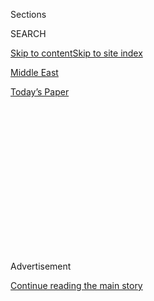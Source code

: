 <div id="app">

<div>

<div>

<div>

<div class="NYTAppHideMasthead css-1q2w90k e1suatyy0">

<div class="section css-ui9rw0 e1suatyy2">

<div class="css-eph4ug er09x8g0">

<div class="css-6n7j50">

</div>

<span class="css-1dv1kvn">Sections</span>

<div class="css-10488qs">

<span class="css-1dv1kvn">SEARCH</span>

</div>

[Skip to content](#site-content)[Skip to site index](#site-index)

</div>

<div id="masthead-section-label" class="css-1wr3we4 eaxe0e00">

[Middle
East](https://www.nytimes.com/section/world/middleeast)

</div>

<div class="css-10698na e1huz5gh0">

</div>

</div>

<div id="masthead-bar-one" class="section hasLinks css-15hmgas e1csuq9d3">

<div class="css-uqyvli e1csuq9d0">

</div>

<div class="css-1uqjmks e1csuq9d1">

</div>

<div class="css-9e9ivx">

[](https://myaccount.nytimes.com/auth/login?response_type=cookie&client_id=vi)

</div>

<div class="css-1bvtpon e1csuq9d2">

[Today’s
Paper](https://www.nytimes.com/section/todayspaper)

</div>

</div>

</div>

</div>

<div data-aria-hidden="false">

<div id="site-content" data-role="main">

<div>

<div class="css-1aor85t" style="opacity:0.000000001;z-index:-1;visibility:hidden">

<div class="css-1hqnpie">

<div class="css-epjblv">

<span class="css-17xtcya">[Middle
East](/section/world/middleeast)</span><span class="css-x15j1o">|</span><span class="css-fwqvlz">Israeli
Court Rebukes Prime Minister’s Son Over Harassing Protest
Leaders</span>

</div>

<div class="css-k008qs">

<div class="css-1iwv8en">

<span class="css-18z7m18"></span>

<div>

</div>

</div>

<span class="css-1n6z4y">https://nyti.ms/33lsNYi</span>

<div class="css-1705lsu">

<div class="css-4xjgmj">

<div class="css-4skfbu" data-role="toolbar" data-aria-label="Social Media Share buttons, Save button, and Comments Panel with current comment count" data-testid="share-tools">

  - 
  - 
  - 
  - 
    
    <div class="css-6n7j50">
    
    </div>

  - 

</div>

</div>

</div>

</div>

</div>

</div>

<div id="NYT_TOP_BANNER_REGION" class="css-13pd83m">

</div>

<div id="top-wrapper" class="css-1sy8kpn">

<div id="top-slug" class="css-l9onyx">

Advertisement

</div>

[Continue reading the main
story](#after-top)

<div class="ad top-wrapper" style="text-align:center;height:100%;display:block;min-height:250px">

<div id="top" class="place-ad" data-position="top" data-size-key="top">

</div>

</div>

<div id="after-top">

</div>

</div>

<div>

<div id="sponsor-wrapper" class="css-1hyfx7x">

<div id="sponsor-slug" class="css-19vbshk">

Supported by

</div>

[Continue reading the main
story](#after-sponsor)

<div id="sponsor" class="ad sponsor-wrapper" style="text-align:center;height:100%;display:block">

</div>

<div id="after-sponsor">

</div>

</div>

<div class="css-186x18t">

</div>

<div class="css-1vkm6nb ehdk2mb0">

# Israeli Court Rebukes Prime Minister’s Son Over Harassing Protest Leaders

</div>

Yair Netanyahu tweeted the addresses and phone numbers of three men who
led protests against his father’s administration. All three said they
later received death threats.

<div class="css-79elbk" data-testid="photoviewer-wrapper">

<div class="css-z3e15g" data-testid="photoviewer-wrapper-hidden">

</div>

<div class="css-1a48zt4 ehw59r15" data-testid="photoviewer-children">

![<span class="css-16f3y1r e13ogyst0" data-aria-hidden="true">An Israeli
court ordered Yair Netanyahu, Prime Minister Benjamin Netanyahu’s son,
center, to stop harassing three people who led protests against his
father’s
administration.</span><span class="css-cnj6d5 e1z0qqy90" itemprop="copyrightHolder"><span class="css-1ly73wi e1tej78p0">Credit...</span><span><span>Abir
Sultan/EPA, via
Shutterstock</span></span></span>](https://static01.nyt.com/images/2020/08/02/world/02israel-netanyahu/02israel-netanyahu-articleLarge.jpg?quality=75&auto=webp&disable=upscale)

</div>

</div>

<div class="css-18e8msd">

<div class="css-vp77d3 epjyd6m0">

<div class="css-1baulvz">

By <span class="css-1baulvz last-byline" itemprop="name">Adam
Rasgon</span>

</div>

</div>

  - Aug. 2,
    2020

  - 
    
    <div class="css-4xjgmj">
    
    <div class="css-d8bdto" data-role="toolbar" data-aria-label="Social Media Share buttons, Save button, and Comments Panel with current comment count" data-testid="share-tools">
    
      - 
      - 
      - 
      - 
        
        <div class="css-6n7j50">
        
        </div>
    
      - 
    
    </div>
    
    </div>

</div>

</div>

<div class="section meteredContent css-1r7ky0e" name="articleBody" itemprop="articleBody">

<div class="css-1fanzo5 StoryBodyCompanionColumn">

<div class="css-53u6y8">

TEL AVIV — An Israeli court on Sunday ordered Prime Minister Benjamin
Netanyahu’s older son to stop harassing three people helping to lead
protests against his father’s administration after he tweeted out their
home addresses and cellphone numbers.

Judge Dorit Feinstein of the Jerusalem Magistrates Court also ordered
Yair Netanyahu, to delete the tweet, which called on his more than
88,000 followers to demonstrate in front of the homes of the protest
leaders.

“I instruct him to refrain for the next six months from harassing the
petitioners in every shape, way and form,” Judge Feinstein wrote in her
decision.

The ruling came a day after large crowds of protesters across the
country demanded Mr. Netanyahu’s ouster, criticizing his handling of the
economic and health problems stemming from the coronavirus and arguing
that he should not be permitted to serve as prime minister while under
indictment on corruption charges.

</div>

</div>

<div class="css-1fanzo5 StoryBodyCompanionColumn">

<div class="css-53u6y8">

The judge said in her decision that she was concerned the prime
minister’s son would continue to harass the petitioners and infringe
on their privacy, adding that he did not rebuke calls for violence that
were posted in response to his tweet.

One of the protest leaders, Yitzhak Ben Gonen, who represented himself
and the two other petitioners, said that Yair Netanyahu’s tweet prompted
incessant phone calls, and that each of the three received death threats
from callers.

“We are very happy about this legal victory, but the threats keep
coming,” said Mr. Ben Gonen, who is a member of A New Contract, an
anti-Netanyahu group popularly known as “Crime Minister.” The group says
Mr. Netanyahu should not be able to serve as prime minister while on
trial for bribery, fraud and breach of trust. The trial got underway in
May, and is still in its initial stages.

Later Sunday, the younger Mr. Netanyahu deleted the tweet, but in a
series of other social media posts, he strongly criticized the court’s
ruling, calling it Kafkaesque.

He also contended that courts in Israel would one day ban Israelis from
voting for his father’s Likud party and order all those on the political
right placed in “re-education camps.”

</div>

</div>

<div class="css-1fanzo5 StoryBodyCompanionColumn">

<div class="css-53u6y8">

“For a long time, Israel hasn’t been a democratic state,” he wrote in
another post, remarking that a petitioner, Haim Shadmi, had been
recorded speaking about hurling a firebomb at the prime minister’s
official residence but that Mr. Shadmi was still permitted to protest
near it. “There’s a law for right-wingers and another law for
left-wingers,” the Facebook post said.

Yair Netanyahu, 29, is a fierce defender of his father and has a history
of stoking controversy through his social media posts, some of which
even the prime minister has condemned.

In December 2018, the son wrote on Facebook that he wished the deaths of
two Israeli soldiers killed by a Palestinian gunman in the West Bank
would be “avenged,” adding, “There will never be peace with the monsters
in human form known since 1964 as ‘Palestinians.’” In a separate post at
the time, he wrote that he would prefer an Israel without Muslim
residents.

Facebook removed those posts following a flurry of complaints. It said
they included hate speech and violated its community standards.

In February, Yair Netanyahu posted on Twitter a picture of a young
Israeli, Dana Cassidy, who had been photographed earlier with Benny
Gantz, the leader of the Blue and White party. He also posted
unsubstantiated accusations that Mr. Gantz engaged in extramarital
affairs.

The posts prompted some of the son’s followers to spread unfounded
rumors that Ms. Cassidy and Mr. Gantz were having an affair.

Mr. Gantz has repeatedly clashed with the prime minister even though
they are now coalition partners.

</div>

</div>

<div class="css-1fanzo5 StoryBodyCompanionColumn">

<div class="css-53u6y8">

And in a tweet in May, the prime minister’s son questioned how Dana
Weiss, a well-known Israeli journalist, got her job at Channel 12, a
major Israeli television outlet. That tweet led some of Yair Netanyahu’s
followers to make unsubstantiated allegations that Ms. Weiss had sexual
relations with her bosses to get her position.

The son apologized for that tweet — after Ms. Weiss and Channel 12
threatened to file a lawsuit against him.

Mr. Ben Gonen, the lawyer representing his fellow protest leaders, said
he sensed that the protests were gaining momentum. “We see young people,
who are very angry about the situation in Israel and determined to
change it,” he said. “It’s too early to determine if we will change
everything, but I feel that something important and new is happening.”

</div>

</div>

</div>

<div>

</div>

<div>

</div>

<div>

</div>

<div>

<div id="bottom-wrapper" class="css-1ede5it">

<div id="bottom-slug" class="css-l9onyx">

Advertisement

</div>

[Continue reading the main
story](#after-bottom)

<div id="bottom" class="ad bottom-wrapper" style="text-align:center;height:100%;display:block;min-height:90px">

</div>

<div id="after-bottom">

</div>

</div>

</div>

</div>

</div>

## Site Index

<div>

</div>

## Site Information Navigation

  - [© <span>2020</span> <span>The New York Times
    Company</span>](https://help.nytimes.com/hc/en-us/articles/115014792127-Copyright-notice)

<!-- end list -->

  - [NYTCo](https://www.nytco.com/)
  - [Contact
    Us](https://help.nytimes.com/hc/en-us/articles/115015385887-Contact-Us)
  - [Work with us](https://www.nytco.com/careers/)
  - [Advertise](https://nytmediakit.com/)
  - [T Brand Studio](http://www.tbrandstudio.com/)
  - [Your Ad
    Choices](https://www.nytimes.com/privacy/cookie-policy#how-do-i-manage-trackers)
  - [Privacy](https://www.nytimes.com/privacy)
  - [Terms of
    Service](https://help.nytimes.com/hc/en-us/articles/115014893428-Terms-of-service)
  - [Terms of
    Sale](https://help.nytimes.com/hc/en-us/articles/115014893968-Terms-of-sale)
  - [Site
    Map](https://spiderbites.nytimes.com)
  - [Help](https://help.nytimes.com/hc/en-us)
  - [Subscriptions](https://www.nytimes.com/subscription?campaignId=37WXW)

</div>

</div>

</div>

</div>
